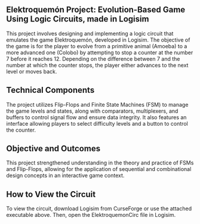 ## Elektroquemón Project: Evolution-Based Game Using Logic Circuits, made in Logisim

This project involves designing and implementing a logic circuit that emulates the game Elektroquemón, developed in Logisim. The objective of the game is for the player to evolve from a primitive animal (Amoeba) to a more advanced one (Colobo) by attempting to stop a counter at the number 7 before it reaches 12. Depending on the difference between 7 and the number at which the counter stops, the player either advances to the next level or moves back.

## Technical Components
The project utilizes Flip-Flops and Finite State Machines (FSM) to manage the game levels and states, along with comparators, multiplexers, and buffers to control signal flow and ensure data integrity. It also features an interface allowing players to select difficulty levels and a button to control the counter.

## Objective and Outcomes
This project strengthened understanding in the theory and practice of FSMs and Flip-Flops, allowing for the application of sequential and combinational design concepts in an interactive game context.

## How to View the Circuit
To view the circuit, download Logisim from CurseForge or use the attached executable above. Then, open the ElektroquemonCirc file in Logisim.
